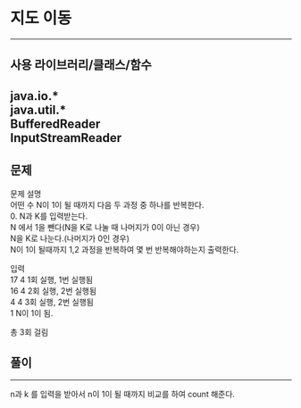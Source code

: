 # 지도 이동

------------
## 사용 라이브러리/클래스/함수  
java.io.*   
java.util.*   
BufferedReader   
InputStreamReader
------------
## 문제
문제 설명   
어떤 수 N이 1이 될 때까지 다음 두 과정 중 하나를 반복한다.   
0.   N과  K를 입력받는다.   
N 에서 1을 뺀다(N을 K로 나눌 때 나머지가 0이 아닌 경우)   
N을 K로 나눈다.(나머지가 0인 경우)   
N이 1이 될때까지 1,2 과정을 반복하여 몇 번 반복해야하는지 출력한다.   
   
입력   
17 4   1회 실행, 1번 실행됨   
16 4   2회 실행, 2번 실행됨   
4  4    3회 실행, 2번 실행됨   
1        N이 1이 됨.   
   
총 3회 걸림   
## 풀이

------------
n과 k 를 입력을 받아서 n이 1이 될 때까지 비교를 하여 count 해준다.